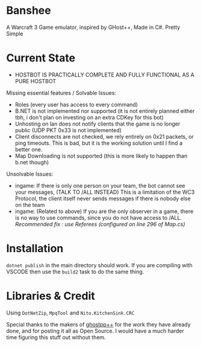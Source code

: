 # Banshee
A Warcraft 3 Game emulator, inspired by GHost++, Made in C#. Pretty Simple

# Current State
- HOSTBOT IS PRACTICALLY COMPLETE AND FULLY FUNCTIONAL AS A PURE HOSTBOT

Missing essential features / Solvable Issues:
- Roles (every user has access to every command)
- B.NET is not implemented nor supported (it is not entirely planned either tbh, i don't plan on investing on an extra CDKey for this bot)
- Unhosting on lan does not notify clients that the game is no longer public (UDP PKT 0x33 is not implemented)
- Client disconnects are not checked, we rely entirely on 0x21 packets, or ping timeouts. This is bad, but it is the working solution until I find a better one.
- Map Downloading is not supported (this is more likely to happen than b.net though)

Unsolvable Issues:
- ingame: If there is only one person on your team, the bot cannot see your messages, (TALK TO /ALL INSTEAD)
This is a limitation of the WC3 Protocol, the client itself never sends messages if there is nobody else on the team
- ingame: (Related to above) If you are the only observer in a game, there is no way to use commands, since you do not have access to /ALL. *Recommended fix : use Referees (configured on line 296 of Map.cs)*

# Installation
`dotnet publish` in the main directory should work. If you are compiling with VSCODE then use the `build2` task to do the same thing.

# Libraries & Credit
Using `DotNetZip`, `MpqTool` and `Nito.KitchenSink.CRC` 

Special thanks to the makers of [ghostpp++](https://github.com/uakfdotb/ghostpp) for the work they have already done, and for posting it all as Open Source. I would have a much harder time figuring this stuff out without them.
